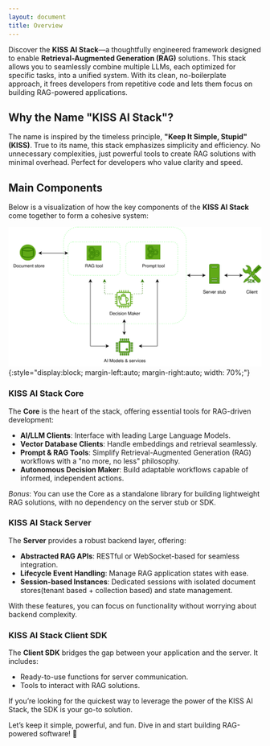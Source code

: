 ```yaml
---
layout: document
title: Overview
---
```


Discover the **KISS AI Stack**—a thoughtfully engineered framework designed to enable **Retrieval-Augmented Generation (RAG)** solutions. This stack allows you to seamlessly combine multiple LLMs, each optimized for specific tasks, into a unified system. With its clean, no-boilerplate approach, it frees developers from repetitive code and lets them focus on building RAG-powered applications.



## Why the Name "KISS AI Stack"?

The name is inspired by the timeless principle, **"Keep It Simple, Stupid" (KISS)**. True to its name, this stack emphasizes simplicity and efficiency. No unnecessary complexities, just powerful tools to create RAG solutions with minimal overhead. Perfect for developers who value clarity and speed.



## Main Components

Below is a visualization of how the key components of the **KISS AI Stack** come together to form a cohesive system:  

![KISS AI Stack Components](/assets/images/comp_flow.svg){:style="display:block; margin-left:auto; margin-right:auto; width: 70%;"}


### KISS AI Stack Core

The **Core** is the heart of the stack, offering essential tools for RAG-driven development:  
- **AI/LLM Clients**: Interface with leading Large Language Models.  
- **Vector Database Clients**: Handle embeddings and retrieval seamlessly.  
- **Prompt & RAG Tools**: Simplify Retrieval-Augmented Generation (RAG) workflows with a "no more, no less" philosophy.  
- **Autonomous Decision Maker**: Build adaptable workflows capable of informed, independent actions.  

*Bonus*: You can use the Core as a standalone library for building lightweight RAG solutions, with no dependency on the server stub or SDK.



### KISS AI Stack Server

The **Server** provides a robust backend layer, offering:  
- **Abstracted RAG APIs**: RESTful or WebSocket-based for seamless integration.  
- **Lifecycle Event Handling**: Manage RAG application states with ease.  
- **Session-based Instances**: Dedicated sessions with isolated document stores(tenant based + collection based) and state management.

With these features, you can focus on functionality without worrying about backend complexity.



### KISS AI Stack Client SDK

The **Client SDK** bridges the gap between your application and the server. It includes:  
- Ready-to-use functions for server communication.  
- Tools to interact with RAG solutions.  

If you’re looking for the quickest way to leverage the power of the KISS AI Stack, the SDK is your go-to solution.



Let’s keep it simple, powerful, and fun. Dive in and start building RAG-powered software! 🎉
